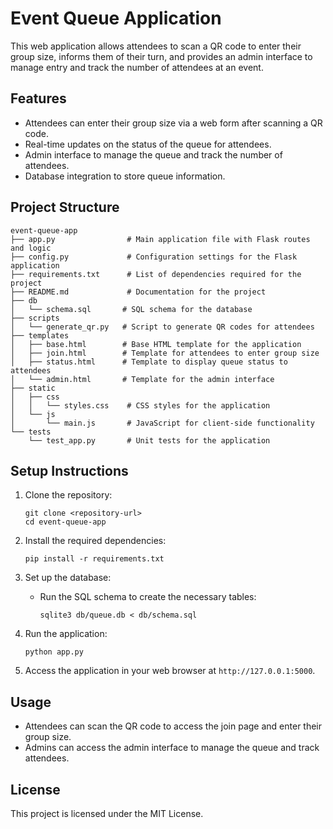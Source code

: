 # Event Queue Application

This web application allows attendees to scan a QR code to enter their group size, informs them of their turn, and provides an admin interface to manage entry and track the number of attendees at an event.

## Features

- Attendees can enter their group size via a web form after scanning a QR code.
- Real-time updates on the status of the queue for attendees.
- Admin interface to manage the queue and track the number of attendees.
- Database integration to store queue information.

## Project Structure

```
event-queue-app
├── app.py                # Main application file with Flask routes and logic
├── config.py             # Configuration settings for the Flask application
├── requirements.txt      # List of dependencies required for the project
├── README.md             # Documentation for the project
├── db
│   └── schema.sql       # SQL schema for the database
├── scripts
│   └── generate_qr.py   # Script to generate QR codes for attendees
├── templates
│   ├── base.html        # Base HTML template for the application
│   ├── join.html        # Template for attendees to enter group size
│   ├── status.html      # Template to display queue status to attendees
│   └── admin.html       # Template for the admin interface
├── static
│   ├── css
│   │   └── styles.css    # CSS styles for the application
│   └── js
│       └── main.js       # JavaScript for client-side functionality
└── tests
    └── test_app.py       # Unit tests for the application
```

## Setup Instructions

1. Clone the repository:
   ```
   git clone <repository-url>
   cd event-queue-app
   ```

2. Install the required dependencies:
   ```
   pip install -r requirements.txt
   ```

3. Set up the database:
   - Run the SQL schema to create the necessary tables:
     ```
     sqlite3 db/queue.db < db/schema.sql
     ```

4. Run the application:
   ```
   python app.py
   ```

5. Access the application in your web browser at `http://127.0.0.1:5000`.

## Usage

- Attendees can scan the QR code to access the join page and enter their group size.
- Admins can access the admin interface to manage the queue and track attendees.

## License

This project is licensed under the MIT License.